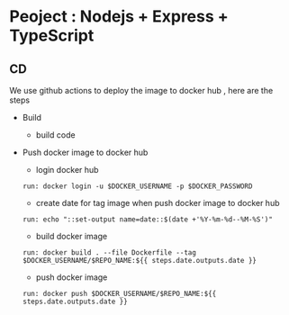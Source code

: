 # Peoject : Nodejs + Express + TypeScript

## CD

We use github actions to deploy the image to docker hub , here are the steps

- Build 
    - build code

- Push docker image to docker hub
    - login docker hub

    `run: docker login -u $DOCKER_USERNAME -p $DOCKER_PASSWORD`

    - create date for tag image when push docker image to docker hub

    `run: echo "::set-output name=date::$(date +'%Y-%m-%d--%M-%S')"`

    - build docker image

    `run: docker build . --file Dockerfile --tag $DOCKER_USERNAME/$REPO_NAME:${{ steps.date.outputs.date }}`

    - push docker image

    `run: docker push $DOCKER_USERNAME/$REPO_NAME:${{ steps.date.outputs.date }}`